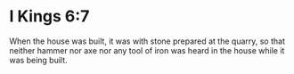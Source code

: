 # I Kings 6:7

When the house was built, it was with stone prepared at the quarry, so that neither hammer nor axe nor any tool of iron was heard in the house while it was being built.
